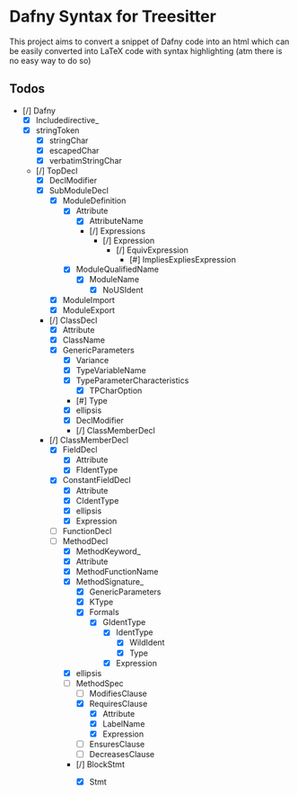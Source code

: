 # Dafny Syntax for Treesitter
This project aims to convert a snippet of Dafny code into an html which can be easily converted into LaTeX code with syntax highlighting (atm there is no easy way to do so)

## Todos
- [/] Dafny
    - [x] Includedirective_
    - [x] stringToken
        - [x] stringChar
        - [x] escapedChar
        - [x] verbatimStringChar
    - [/] TopDecl
        - [x] DeclModifier
        - [x] SubModuleDecl
            - [x] ModuleDefinition
                - [x] Attribute
                    - [x] AttributeName
                    - [/] Expressions
                        - [/] Expression
                            - [/] EquivExpression
                                - [#] ImpliesExpliesExpression
                - [x] ModuleQualifiedName
                    - [x] ModuleName
                        - [x] NoUSIdent
            - [x] ModuleImport
            - [x] ModuleExport
        - [/] ClassDecl
            - [x] Attribute
            - [x] ClassName
            - [x] GenericParameters
                - [x] Variance
                - [x] TypeVariableName
                - [x] TypeParameterCharacteristics
                    - [x] TPCharOption
                - [#] Type
                - [x] ellipsis
                - [x] DeclModifier
                - [/] ClassMemberDecl
        - [/] ClassMemberDecl
          - [x] FieldDecl
            - [x] Attribute
            - [x] FIdentType
          - [x] ConstantFieldDecl
            - [x] Attribute
            - [x] CIdentType
            - [x] ellipsis
            - [x] Expression
          - [ ] FunctionDecl
          - [ ] MethodDecl
            - [x] MethodKeyword_
            - [x] Attribute
            - [x] MethodFunctionName
            - [x] MethodSignature_
                - [x] GenericParameters
                - [x] KType
                - [x] Formals
                    - [x] GIdentType
                        - [x] IdentType
                            - [x] WildIdent
                            - [x] Type
                        - [x] Expression
            - [x] ellipsis
            - [ ] MethodSpec
                - [ ] ModifiesClause
                - [x] RequiresClause
                    - [x] Attribute
                    - [x] LabelName
                    - [x] Expression
                - [ ] EnsuresClause
                - [ ] DecreasesClause
            - [/] BlockStmt
                - [x] Stmt

